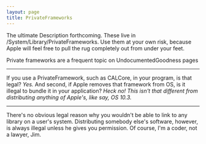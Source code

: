 ```yaml
---
layout: page
title: PrivateFrameworks
---
```


The ultimate     Description forthcoming. These live in /System/Library/PrivateFrameworks. Use them at your own risk, because Apple will feel free to pull the rug completely out from under your feet.

Private frameworks are a frequent topic on UndocumentedGoodness pages

----

If you use a PrivateFramework, such as CALCore, in your program, is that legal?  *Yes.* And second, if Apple removes that framework from OS, is it illegal to bundle it in your application? *Heck no! This isn't that different from distributing anything of Apple's, like say, OS 10.3.*

----

There's no obvious legal reason why you wouldn't be able to link to any library on a user's system. Distributing somebody else's software, however, is always illegal unless he gives you permission. Of course, I'm a coder, not a lawyer, Jim.

